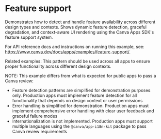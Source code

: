 # Feature support

Demonstrates how to detect and handle feature availability across different design types and contexts. Shows dynamic feature detection, graceful degradation, and context-aware UI rendering using the Canva Apps SDK's feature support system.

For API reference docs and instructions on running this example, see: <https://www.canva.dev/docs/apps/examples/feature-support/>.

Related examples: This pattern should be used across all apps to ensure proper functionality across different design contexts.

NOTE: This example differs from what is expected for public apps to pass a Canva review:

- Feature detection patterns are simplified for demonstration purposes only. Production apps must implement feature detection for all functionality that depends on design context or user permissions
- Error handling is simplified for demonstration. Production apps must implement comprehensive error handling with clear user feedback and graceful failure modes
- Internationalization is not implemented. Production apps must support multiple languages using the `@canva/app-i18n-kit` package to pass Canva review requirements
